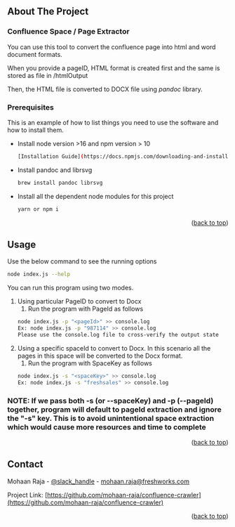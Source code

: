 <a name="readme-top"></a>

## About The Project

### Confluence Space / Page Extractor

You can use this tool to convert the confluence page into html and word document formats.

When you provide a pageID, HTML format is created first and the same is stored as file in <present-working-dir>/htmlOutput

Then, the HTML file is converted to DOCX file using _pandoc_ library.

### Prerequisites

This is an example of how to list things you need to use the software and how to install them.
* Install node version >16 and npm version > 10
  ```sh
  [Installation Guide](https://docs.npmjs.com/downloading-and-installing-node-js-and-npm)
* Install pandoc and librsvg
  ```sh
  brew install pandoc librsvg
* Install all the dependent node modules for this project
  ```sh
  yarn or npm i

<p align="right">(<a href="#readme-top">back to top</a>)</p>

<!-- USAGE EXAMPLES -->
## Usage

Use the below command to see the running options
```sh
node index.js --help
```

You can run this program using two modes. 
1. Using particular PageID to convert to Docx
   1. Run the program with PageId as follows
   ```sh
   node index.js -p "<pageId>" >> console.log
   Ex: node index.js -p "987114" >> console.log
   Please use the console.log file to cross-verify the output state
   ```
2. Using a specific spaceId to convert to Docx. In this scenario all the pages in this space will be converted to the Docx format.
   1. Run the program with SpaceKey as follows
   ```sh
   node index.js -s "<spaceKey>" >> console.log
   Ex: node index.js -s "freshsales" >> console.log
   ```
### NOTE: If we pass both -s (or --spaceKey) and -p (--pageId) together, program will default to pageId extraction and ignore the "-s" key. This is to avoid unintentional space extraction which would cause more resources and time to complete

<p align="right">(<a href="#readme-top">back to top</a>)</p>

## Contact

Mohaan Raja - [@slack_handle](https://fwbuzz.slack.com/team/U05F241PXK8) - mohaan.raja@freshworks.com

Project Link: [https://github.com/mohaan-raja/confluence-crawler](https://github.com/mohaan-raja/confluence-crawler)

<p align="right">(<a href="#readme-top">back to top</a>)</p>
